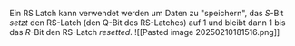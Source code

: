 Ein RS Latch kann verwendet werden um Daten zu "speichern", das $S$-Bit _setzt_ den RS-Latch (den Q-Bit des RS-Latches) auf 1 und bleibt dann 1 bis das $R$-Bit den RS-Latch _resetted_.
![[Pasted image 20250210181516.png]]
